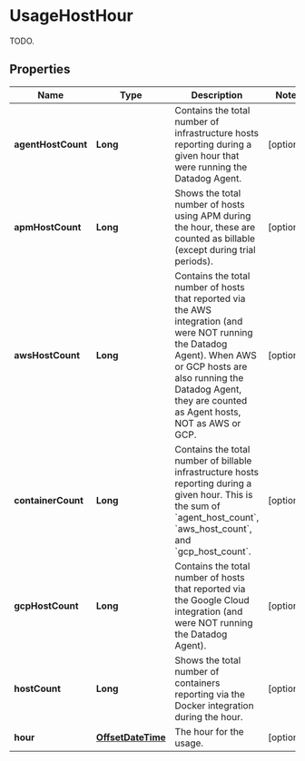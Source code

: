 

# UsageHostHour

TODO.
## Properties

Name | Type | Description | Notes
------------ | ------------- | ------------- | -------------
**agentHostCount** | **Long** | Contains the total number of infrastructure hosts reporting during a given hour that were running the Datadog Agent. |  [optional]
**apmHostCount** | **Long** | Shows the total number of hosts using APM during the hour, these are counted as billable (except during trial periods). |  [optional]
**awsHostCount** | **Long** | Contains the total number of hosts that reported via the AWS integration (and were NOT running the Datadog Agent). When AWS or GCP hosts are also running the Datadog Agent, they are counted as Agent hosts, NOT as AWS or GCP. |  [optional]
**containerCount** | **Long** | Contains the total number of billable infrastructure hosts reporting during a given hour. This is the sum of &#x60;agent_host_count&#x60;, &#x60;aws_host_count&#x60;, and &#x60;gcp_host_count&#x60;. |  [optional]
**gcpHostCount** | **Long** | Contains the total number of hosts that reported via the Google Cloud integration (and were NOT running the Datadog Agent). |  [optional]
**hostCount** | **Long** | Shows the total number of containers reporting via the Docker integration during the hour. |  [optional]
**hour** | [**OffsetDateTime**](OffsetDateTime.md) | The hour for the usage. |  [optional]




